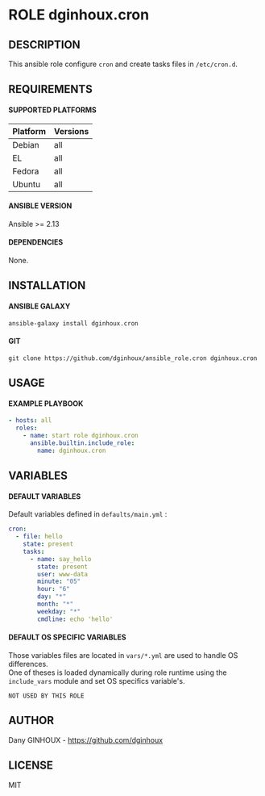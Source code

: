 # ROLE dginhoux.cron


## DESCRIPTION

This ansible role configure `cron` and create tasks files in `/etc/cron.d`.


## REQUIREMENTS

#### SUPPORTED PLATFORMS

| Platform | Versions |
|----------|----------|
| Debian | all |
| EL | all |
| Fedora | all |
| Ubuntu | all |



#### ANSIBLE VERSION

Ansible >= 2.13

#### DEPENDENCIES

None.



## INSTALLATION

#### ANSIBLE GALAXY

```shell
ansible-galaxy install dginhoux.cron
```
#### GIT

```shell
git clone https://github.com/dginhoux/ansible_role.cron dginhoux.cron
```


## USAGE

#### EXAMPLE PLAYBOOK

```yaml
- hosts: all
  roles:
    - name: start role dginhoux.cron
      ansible.builtin.include_role:
        name: dginhoux.cron
```


## VARIABLES

#### DEFAULT VARIABLES

Default variables defined in `defaults/main.yml` : 

```yaml
cron:
  - file: hello
    state: present
    tasks:
      - name: say_hello
        state: present
        user: www-data
        minute: "05"
        hour: "6"
        day: "*"
        month: "*"
        weekday: "*"
        cmdline: echo 'hello'
```
#### DEFAULT OS SPECIFIC VARIABLES

Those variables files are located in `vars/*.yml` are used to handle OS differences.<br />
One of theses is loaded dynamically during role runtime using the `include_vars` module and set OS specifics variable's.

`NOT USED BY THIS ROLE`

## AUTHOR

Dany GINHOUX - https://github.com/dginhoux



## LICENSE

MIT
